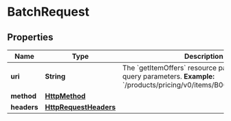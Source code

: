 
# BatchRequest

## Properties
Name | Type | Description | Notes
------------ | ------------- | ------------- | -------------
**uri** | **String** | The &#x60;getItemOffers&#x60; resource path without any query parameters.  **Example:** &#x60;/products/pricing/v0/items/B000P6Q7MY/offers&#x60; | 
**method** | [**HttpMethod**](HttpMethod.md) |  | 
**headers** | [**HttpRequestHeaders**](HttpRequestHeaders.md) |  |  [optional]



